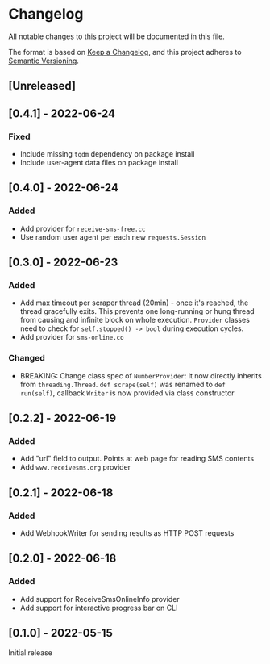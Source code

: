 # Changelog
All notable changes to this project will be documented in this file.

The format is based on [Keep a Changelog](https://keepachangelog.com/en/1.0.0/),
and this project adheres to [Semantic Versioning](https://semver.org/spec/v2.0.0.html).

## [Unreleased]

## [0.4.1] - 2022-06-24

### Fixed

- Include missing `tqdm` dependency on package install
- Include user-agent data files on package install

## [0.4.0] - 2022-06-24

### Added

- Add provider for `receive-sms-free.cc`
- Use random user agent per each new `requests.Session`

## [0.3.0] - 2022-06-23

### Added

- Add max timeout per scraper thread (20min) - once it's reached, the thread
  gracefully exits. This prevents one long-running or hung thread from causing
  and infinite block on whole execution. `Provider` classes need to check for
  `self.stopped() -> bool` during execution cycles.
- Add provider for `sms-online.co`

### Changed

- BREAKING: Change class spec of `NumberProvider`: it now directly inherits from
  `threading.Thread`. `def scrape(self)` was renamed to `def run(self)`, callback
  `Writer` is now provided via class constructor

## [0.2.2] - 2022-06-19

### Added

- Add "url" field to output. Points at web page for reading SMS contents
- Add `www.receivesms.org` provider

## [0.2.1] - 2022-06-18

### Added

- Add WebhookWriter for sending results as HTTP POST requests

## [0.2.0] - 2022-06-18

### Added

- Add support for ReceiveSmsOnlineInfo provider
- Add support for interactive progress bar on CLI

## [0.1.0] - 2022-05-15

Initial release
